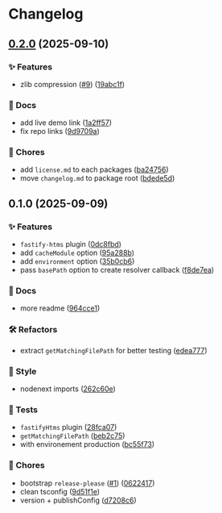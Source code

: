 # Changelog

## [0.2.0](https://github.com/skarab42/htms-js/compare/fastify-htms@v0.1.0...fastify-htms@v0.2.0) (2025-09-10)


### ✨ Features

* zlib compression ([#9](https://github.com/skarab42/htms-js/issues/9)) ([19abc1f](https://github.com/skarab42/htms-js/commit/19abc1fcd6d39f8049cb1dc682061cd9650927fe))


### 📝 Docs

* add live demo link ([1a2ff57](https://github.com/skarab42/htms-js/commit/1a2ff576cc92960401233bb07789cde90ae7c397))
* fix repo links ([9d9709a](https://github.com/skarab42/htms-js/commit/9d9709aab1099f17bb9db2cbaed439bd0c3839c3))


### 🧹 Chores

* add `license.md` to each packages ([ba24756](https://github.com/skarab42/htms-js/commit/ba247567a8d0d3e611efa5dcb4226c8940b55b58))
* move `changelog.md` to package root ([bdede5d](https://github.com/skarab42/htms-js/commit/bdede5dc96a55656be6efc03218e91ecdc732308))

## 0.1.0 (2025-09-09)


### ✨ Features

* `fastify-htms` plugin ([0dc8fbd](https://github.com/skarab42/htms-js/commit/0dc8fbd9dd6e93e37a62afe0942e7578758989fe))
* add `cacheModule` option ([95a288b](https://github.com/skarab42/htms-js/commit/95a288bc17b6604c6646482a09b89cb3e0ee2b10))
* add `environment` option ([35b0cb6](https://github.com/skarab42/htms-js/commit/35b0cb6d9a63aad275004fea8107caf2e3337a85))
* pass `basePath` option to create resolver callback ([f8de7ea](https://github.com/skarab42/htms-js/commit/f8de7eaeaf920eac25194b2a6c3c53a14d4d3faa))


### 📝 Docs

* more readme ([964cce1](https://github.com/skarab42/htms-js/commit/964cce137f9d19da3284730f7ec1e27a0fb1ae45))


### 🛠 Refactors

* extract `getMatchingFilePath` for better testing ([edea777](https://github.com/skarab42/htms-js/commit/edea777c2345f1a15aa0f61faf378f3e1ac54afb))


### 🎨 Style

* nodenext imports ([262c60e](https://github.com/skarab42/htms-js/commit/262c60e4996d22d0964e150963239f3a96a1bea9))


### 🧪 Tests

* `fastifyHtms` plugin ([28fca07](https://github.com/skarab42/htms-js/commit/28fca0764b6b7aecba085227517487c41b89b0f8))
* `getMatchingFilePath` ([beb2c75](https://github.com/skarab42/htms-js/commit/beb2c7551d371f476745d22e3c7d85ebdccfe0a9))
* with environement production ([bc55f73](https://github.com/skarab42/htms-js/commit/bc55f730876b56f4c6c252bbebbde0476ed27189))


### 🧹 Chores

* bootstrap `release-please` ([#1](https://github.com/skarab42/htms-js/issues/1)) ([0622417](https://github.com/skarab42/htms-js/commit/0622417e6697d33aa88abe39c1431a68a9b6c59e))
* clean tsconfig ([9d51f1e](https://github.com/skarab42/htms-js/commit/9d51f1eae40b3c319b1948d392b81f1d070cbe7d))
* version + publishConfig ([d7208c6](https://github.com/skarab42/htms-js/commit/d7208c6af78ef7ab49c4ba107f0a50cacf5bc6be))
